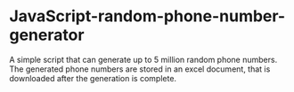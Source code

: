 # JavaScript-random-phone-number-generator
A simple script that can generate up to 5 million random phone numbers. The generated phone numbers are stored in an excel document, that is downloaded after the generation is complete.
